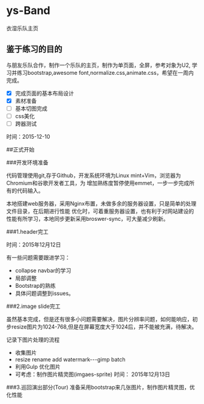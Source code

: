 # ys-Band
衣湿乐队主页

## 鉴于练习的目的

与朋友乐队合作，制作一个乐队的主页，制作为单页面，全屏，参考对象为U2,
学习并练习bootstrap,awesome font,normalize.css,animate.css，希望在一周内完成。

+ [x] 完成页面的基本布局设计
+ [x] 素材准备
+ [ ] 基本切图完成
+ [ ] css美化
+ [ ] 跨器测试

时间：2015-12-10

##正式开始

###开发环境准备

代码管理使用git,存于Github，开发系统环境为Linux mint+Vim，浏览器为Chromium和谷歌开发者工具，为
增加熟练度暂停使用emmet，一步一步完成所有的代码输入。

本地搭建web服务器，采用Nginx布置，未做多余的服务器设置，只是简单的处理文件目录，在后期进行性能
优化时，可着重服务器设置，也有利于对网站建设的性能有所学习，本地同步更新采用broswer-sync，可大量减少刷新。

###1.header完工

时间：2015年12月12日

有一些问题需要跟进学习：
+ collapse navbar的学习
+ 局部调整
+ Bootstrap的熟练
+ 具体问题调整到issues。

###2.image slide完工

虽然基本完成，但是还有很多小问题需要解决，图片分辨率问题，如何能响应，初步resize图片为1024-768,但是在屏幕宽度大于1024后，并不能被充满，待解决。

记录下图片处理的流程
+ 收集图片
+ resize rename add watermark---gimp batch
+ 利用Gulp 优化图片
+ 可考虑：制作图片精灵图(imgaes-sprite)
	时间： 2015年12月13日

###3.巡回演出部分(Tour)
准备采用bootstrap来几张图片，制作图片精灵图，优化性能
